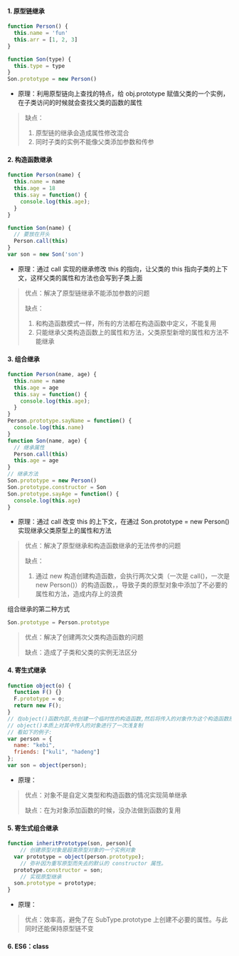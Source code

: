#### 1. 原型链继承

```js
function Person() {
  this.name = 'fun'
  this.arr = [1, 2, 3]
}

function Son(type) {
  this.type = type
}
Son.prototype = new Person()


```

- 原理：利用原型链向上查找的特点，给 obj.prototype 赋值父类的一个实例，在子类访问的时候就会查找父类的函数的属性

> 缺点：
>
> 1. 原型链的继承会造成属性修改混合
> 2. 同时子类的实例不能像父类添加参数和传参

#### 2. 构造函数继承

```js
function Person(name) {
  this.name = name
  this.age = 18
  this.say = function() {
    console.log(this.age);
  }
}

function Son(name) {
  // 要放在开头
  Person.call(this)
}
var son = new Son('son')
```

- 原理：通过 call 实现的继承修改 this 的指向，让父类的 this 指向子类的上下文，这样父类的属性和方法也会写到子类上面

> 优点：解决了原型链继承不能添加参数的问题
>
> 缺点：
>
> 1. 和构造函数模式一样，所有的方法都在构造函数中定义，不能复用
> 2. 只能继承父类构造函数上的属性和方法，父类原型新增的属性和方法不能继承

#### 3. 组合继承

```js
function Person(name, age) {
  this.name = name
  this.age = age
  this.say = function() {
    console.log(this.age);
  }
}
Person.prototype.sayName = function() {
  console.log(this.name)
}
function Son(name, age) {
  // 继承属性
  Person.call(this)
  this.age = age
}
// 继承方法
Son.prototype = new Person()
Son.prototype.constructor = Son
Son.prototype.sayAge = function() {
  console.log(this.age)
}
```

- 原理：通过 call 改变 this 的上下文，在通过 Son.prototype = new Person() 实现继承父类原型上的属性和方法

> 优点：解决了原型继承和构造函数继承的无法传参的问题
>
> 缺点：
>
> 1. 通过 new 构造创建构造函数，会执行两次父类（一次是 call()，一次是new Person()）的构造函数，，导致子类的原型对象中添加了不必要的属性和方法，造成内存上的浪费

组合继承的第二种方式

```js
Son.prototype = Person.prototype
```

> 优点：解决了创建两次父类构造函数的问题
>
> 缺点：造成了子类和父类的实例无法区分

#### 4. 寄生式继承

```js
function object(o) {
  function F() {}
  F.prototype = o;
  return new F();
}
// 在object()函数内部,先创建一个临时性的构造函数,然后将传入的对象作为这个构造函数原型,最后返回了这个临时类型的一个新实例.
// object()本质上对其中传入的对象进行了一次浅复制
// 看如下的例子:
var person = {
  name: "kebi",
  friends: ["kuli", "hadeng"]
};
var son = object(person);
```

- 原理：

> 优点：对象不是自定义类型和构造函数的情况实现简单继承
>
> 缺点：在为对象添加函数的时候，没办法做到函数的复用

#### 5. 寄生式组合继承

```js
function inheritPrototype(son, person){
	// 创建原型对象是超类原型对象的一个实例对象
  var prototype = object(person.prototype); 
	// 弥补因为重写原型而失去的默认的 constructor 属性。
  prototype.constructor = son; 
	// 实现原型继承
  son.prototype = prototype; 
}
```

- 原理：

> 优点：效率高，避免了在 SubType.prototype 上创建不必要的属性。与此同时还能保持原型链不变

#### 6. ES6：class

